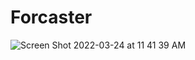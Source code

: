 # Forcaster
![Screen Shot 2022-03-24 at 11 41 39 AM](https://user-images.githubusercontent.com/98237579/159954655-ba9db22b-29e4-4272-96de-8b1022e44fc8.png)
